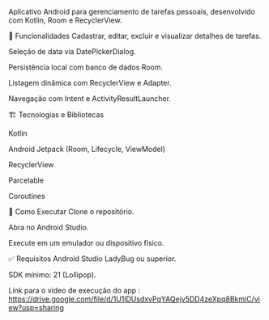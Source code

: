 Aplicativo Android para gerenciamento de tarefas pessoais, desenvolvido com Kotlin, Room e RecyclerView.

📱 Funcionalidades
Cadastrar, editar, excluir e visualizar detalhes de tarefas.

Seleção de data via DatePickerDialog.

Persistência local com banco de dados Room.

Listagem dinâmica com RecyclerView e Adapter.

Navegação com Intent e ActivityResultLauncher.

🏗️ Tecnologias e Bibliotecas

Kotlin

Android Jetpack (Room, Lifecycle, ViewModel)

RecyclerView

Parcelable

Coroutines


🚀 Como Executar
Clone o repositório.

Abra no Android Studio.

Execute em um emulador ou dispositivo físico.

✅ Requisitos
Android Studio LadyBug ou superior.

SDK mínimo: 21 (Lollipop).


Link para o vídeo de execução do app : https://drive.google.com/file/d/1U1lDUsdxvPqYAQejv5DD4zeXpq8BkmiC/view?usp=sharing

